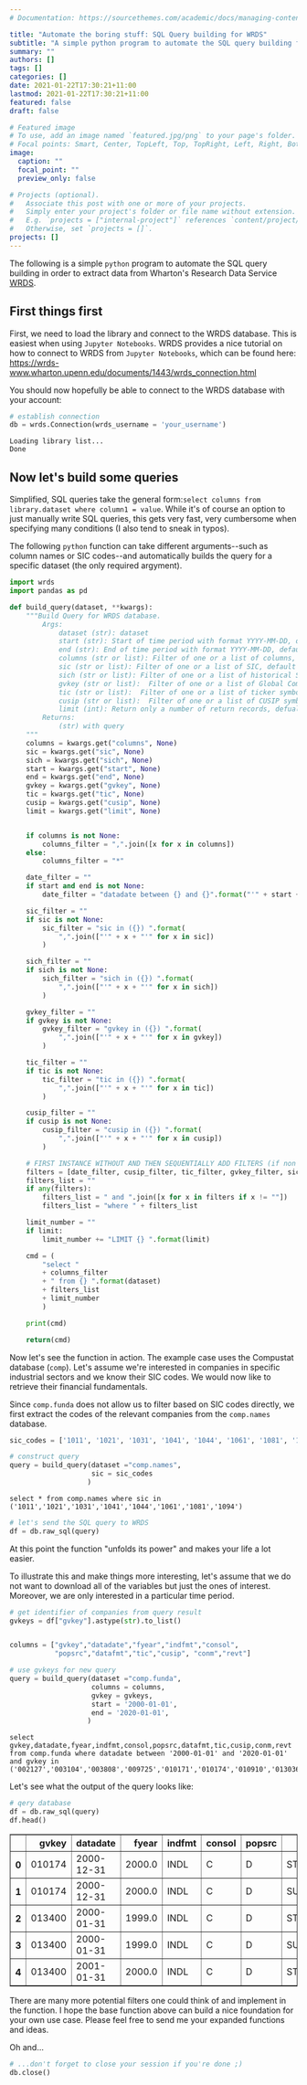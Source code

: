 ```yaml
---
# Documentation: https://sourcethemes.com/academic/docs/managing-content/

title: "Automate the boring stuff: SQL Query building for WRDS"
subtitle: "A simple python program to automate the SQL query building for Wharton's WRDS"
summary: ""
authors: []
tags: []
categories: []
date: 2021-01-22T17:30:21+11:00
lastmod: 2021-01-22T17:30:21+11:00
featured: false
draft: false

# Featured image
# To use, add an image named `featured.jpg/png` to your page's folder.
# Focal points: Smart, Center, TopLeft, Top, TopRight, Left, Right, BottomLeft, Bottom, BottomRight.
image:
  caption: ""
  focal_point: ""
  preview_only: false

# Projects (optional).
#   Associate this post with one or more of your projects.
#   Simply enter your project's folder or file name without extension.
#   E.g. `projects = ["internal-project"]` references `content/project/deep-learning/index.md`.
#   Otherwise, set `projects = []`.
projects: []
---
```


The following is a simple `python` program to automate the SQL query building in order to extract data from Wharton's Research Data Service [WRDS](https://wrds-www.wharton.upenn.edu/).

## First things first
First, we need to load the library and connect to the WRDS database. This is easiest when using `Jupyter Notebooks`. WRDS provides a nice tutorial on how to connect to WRDS from `Jupyter Notebooks`, which can be found here:  
https://wrds-www.wharton.upenn.edu/documents/1443/wrds_connection.html  

You should now hopefully be able to connect to the WRDS database with your account:

```python
# establish connection
db = wrds.Connection(wrds_username = 'your_username')
```

    Loading library list...
    Done


## Now let's build some queries

Simplified, SQL queries take the general form:```select columns from library.dataset where column1 = value```. While it's of course an option to just manually write SQL queries, this gets very fast, very cumbersome when specifying many conditions (I also tend to sneak in typos).

The following `python` function can take different arguments--such as column names or SIC codes--and automatically builds the query for a specific dataset (the only required argyment).

```python
import wrds
import pandas as pd
```


```python
def build_query(dataset, **kwargs):
    """Build Query for WRDS database.
        Args:
            dataset (str): dataset
            start (str): Start of time period with format YYYY-MM-DD, default to None
            end (str): End of time period with format YYYY-MM-DD, default to None
            columns (str or list): Filter of one or a list of columns, default to None
            sic (str or list): Filter of one or a list of SIC, default to None
            sich (str or list): Filter of one or a list of historical SIC, default to None
            gvkey (str or list):  Filter of one or a list of Global Company Key, default to None
            tic (str or list):  Filter of one or a list of ticker symbols, default to None
            cusip (str or list):  Filter of one or a list of CUSIP symbols, default to None
            limit (int): Return only a number of return records, defualt to None
        Returns:
            (str) with query
    """
    columns = kwargs.get("columns", None)
    sic = kwargs.get("sic", None)
    sich = kwargs.get("sich", None)
    start = kwargs.get("start", None)
    end = kwargs.get("end", None)
    gvkey = kwargs.get("gvkey", None)
    tic = kwargs.get("tic", None)
    cusip = kwargs.get("cusip", None)
    limit = kwargs.get("limit", None)


    if columns is not None:
        columns_filter = ",".join([x for x in columns])
    else:
        columns_filter = "*"

    date_filter = ""
    if start and end is not None:
        date_filter = "datadate between {} and {}".format("'" + start + "'" , "'" + end + "'")

    sic_filter = ""
    if sic is not None:
        sic_filter = "sic in ({}) ".format(
            ",".join(["'" + x + "'" for x in sic])
        )

    sich_filter = ""
    if sich is not None:
        sich_filter = "sich in ({}) ".format(
            ",".join(["'" + x + "'" for x in sich])
        )

    gvkey_filter = ""
    if gvkey is not None:
        gvkey_filter = "gvkey in ({}) ".format(
            ",".join(["'" + x + "'" for x in gvkey])
        )

    tic_filter = ""
    if tic is not None:
        tic_filter = "tic in ({}) ".format(
            ",".join(["'" + x + "'" for x in tic])
        )

    cusip_filter = ""
    if cusip is not None:
        cusip_filter = "cusip in ({}) ".format(
            ",".join(["'" + x + "'" for x in cusip])
        )

    # FIRST INSTANCE WITHOUT AND THEN SEQUENTIALLY ADD FILTERS (if non empty)
    filters = [date_filter, cusip_filter, tic_filter, gvkey_filter, sic_filter]
    filters_list = ""
    if any(filters):
        filters_list = " and ".join([x for x in filters if x != ""])
        filters_list = "where " + filters_list

    limit_number = ""
    if limit:
        limit_number += "LIMIT {} ".format(limit)

    cmd = (
        "select "
        + columns_filter
        + " from {} ".format(dataset)
        + filters_list
        + limit_number
        )

    print(cmd)

    return(cmd)
```

Now let's see the function in action. The example case uses the Compustat database (`comp`). Let's assume we're interested in companies in specific industrial sectors and we know their SIC codes. We would now like to retrieve their financial fundamentals.

Since `comp.funda` does not allow us to filter based on SIC codes directly, we first extract the codes of the relevant companies from the `comp.names` database.


```python
sic_codes = ['1011', '1021', '1031', '1041', '1044', '1061', '1081', '1094']

# construct query
query = build_query(dataset ="comp.names",
                    sic = sic_codes
                   )
```

    select * from comp.names where sic in ('1011','1021','1031','1041','1044','1061','1081','1094')


```python
# let's send the SQL query to WRDS
df = db.raw_sql(query)
```

At this point the function "unfolds its power" and makes your life a lot easier.

To illustrate this and make things more interesting, let's assume that we do not want to download all of the variables but just the ones of interest. Moreover, we are only interested in a particular time period.  

```python
# get identifier of companies from query result
gvkeys = df["gvkey"].astype(str).to_list()


columns = ["gvkey","datadate","fyear","indfmt","consol",
           "popsrc","datafmt","tic","cusip", "conm","revt"]

# use gvkeys for new query
query = build_query(dataset ="comp.funda",
                    columns = columns,
                    gvkey = gvkeys,
                    start = '2000-01-01',
                    end = '2020-01-01',
                   )
```

    select gvkey,datadate,fyear,indfmt,consol,popsrc,datafmt,tic,cusip,conm,revt from comp.funda where datadate between '2000-01-01' and '2020-01-01' and gvkey in ('002127','003104','003808','009725','010171','010174','010910','013036','013400','014136','017005','033113','062038','066405','105464','105572','107248','108326','108768','156014','160849','165672','171083','175060','179566','186093','186778','187597')

Let's see what the output of the query looks like:

```python
# qery database
df = db.raw_sql(query)
df.head()
```




<div>
<style scoped>
    .dataframe tbody tr th:only-of-type {
        vertical-align: middle;
    }

    .dataframe tbody tr th {
        vertical-align: top;
    }

    .dataframe thead th {
        text-align: right;
    }
</style>
<table border="1" class="dataframe">
  <thead>
    <tr style="text-align: right;">
      <th></th>
      <th>gvkey</th>
      <th>datadate</th>
      <th>fyear</th>
      <th>indfmt</th>
      <th>consol</th>
      <th>popsrc</th>
      <th>datafmt</th>
      <th>tic</th>
      <th>cusip</th>
      <th>conm</th>
      <th>revt</th>
    </tr>
  </thead>
  <tbody>
    <tr>
      <th>0</th>
      <td>010174</td>
      <td>2000-12-31</td>
      <td>2000.0</td>
      <td>INDL</td>
      <td>C</td>
      <td>D</td>
      <td>STD</td>
      <td>SSMR</td>
      <td>867833600</td>
      <td>SUNSHINEMINING&amp;REFINING</td>
      <td>22.927</td>
    </tr>
    <tr>
      <th>1</th>
      <td>010174</td>
      <td>2000-12-31</td>
      <td>2000.0</td>
      <td>INDL</td>
      <td>C</td>
      <td>D</td>
      <td>SUMM_STD</td>
      <td>SSMR</td>
      <td>867833600</td>
      <td>SUNSHINEMINING&amp;REFINING</td>
      <td>NaN</td>
    </tr>
    <tr>
      <th>2</th>
      <td>013400</td>
      <td>2000-01-31</td>
      <td>1999.0</td>
      <td>INDL</td>
      <td>C</td>
      <td>D</td>
      <td>STD</td>
      <td>ASM</td>
      <td>053906103</td>
      <td>AVINOSILVER&amp;GOLDMINSLTD</td>
      <td>0.000</td>
    </tr>
    <tr>
      <th>3</th>
      <td>013400</td>
      <td>2000-01-31</td>
      <td>1999.0</td>
      <td>INDL</td>
      <td>C</td>
      <td>D</td>
      <td>SUMM_STD</td>
      <td>ASM</td>
      <td>053906103</td>
      <td>AVINOSILVER&amp;GOLDMINSLTD</td>
      <td>NaN</td>
    </tr>
    <tr>
      <th>4</th>
      <td>013400</td>
      <td>2001-01-31</td>
      <td>2000.0</td>
      <td>INDL</td>
      <td>C</td>
      <td>D</td>
      <td>STD</td>
      <td>ASM</td>
      <td>053906103</td>
      <td>AVINOSILVER&amp;GOLDMINSLTD</td>
      <td>0.000</td>
    </tr>
  </tbody>
</table>
</div>

There are many more potential filters one could think of and implement in the function. I hope the base function above can build a nice foundation for your own use case. Please feel free to send me your expanded functions and ideas. 

Oh and...

```python
# ...don't forget to close your session if you're done ;)
db.close()
```
